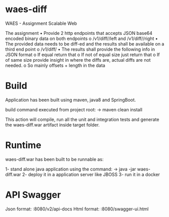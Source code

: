 # waes-diff

WAES - Assignment Scalable Web

The assignment
• Provide 2 http endpoints that accepts JSON base64 encoded binary data on both
endpoints
o <host>/v1/diff/<ID>/left and <host>/v1/diff/<ID>/right
• The provided data needs to be diff-ed and the results shall be available on a third end
point
o <host>/v1/diff/<ID>
• The results shall provide the following info in JSON format
o If equal return that
o If not of equal size just return that
o If of same size provide insight in where the diffs are, actual diffs are not needed.
o So mainly offsets + length in the data

# Build
Application has been built using maven, java8 and SpringBoot.

build command executed from project root:
 -> maven clean install 

This action will compile, run all the unit and integration tests and generate the waes-diff.war artifact inside target folder.


# Runtime

waes-diff.war has been built to be runnable as:
 
 1- stand alone java application using the command: -> java -jar waes-diff.war
 2- deploy it in a application server like JBOSS
 3- run it in a docker

# API Swagger
Json format: <host>:8080/v2/api-docs
Html format: <host>:8080/swagger-ui.html

